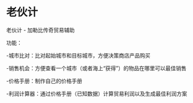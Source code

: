 # 老伙计
老伙计 - 加勒比传奇贸易辅助

功能：

-城市比对：比对起始城市和目标城市，方便决策商店产品购买

-销售机会：方便查看一个城市（或者海上“获得”）的物品在哪里可以最佳销售

-价格手册：制作自己的价格手册

-利润计算器：通过价格手册（已知数据）计算贸易利润以及生成最佳利润方案
